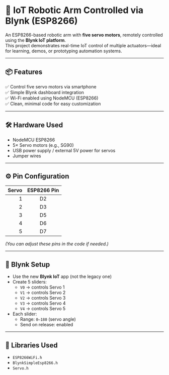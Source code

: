 # 🤖 IoT Robotic Arm Controlled via Blynk (ESP8266)

An ESP8266-based robotic arm with **five servo motors**, remotely controlled using the **Blynk IoT platform**.  
This project demonstrates real-time IoT control of multiple actuators—ideal for learning, demos, or prototyping automation systems.

---

## 📦 **Features**
✅ Control five servo motors via smartphone  
✅ Simple Blynk dashboard integration  
✅ Wi-Fi enabled using NodeMCU (ESP8266)  
✅ Clean, minimal code for easy customization

---

## 🛠 **Hardware Used**
- NodeMCU ESP8266
- 5× Servo motors (e.g., SG90)
- USB power supply / external 5V power for servos
- Jumper wires

---

## ⚙️ **Pin Configuration**

| Servo | ESP8266 Pin |
|------:|:-----------:|
|  1    | D2          |
|  2    | D3          |
|  3    | D5          |
|  4    | D6          |
|  5    | D7          |

*(You can adjust these pins in the code if needed.)*

---

## 📲 **Blynk Setup**
- Use the new **Blynk IoT** app (not the legacy one)
- Create 5 sliders:
  - `V0` → controls Servo 1  
  - `V1` → controls Servo 2  
  - `V2` → controls Servo 3  
  - `V3` → controls Servo 4  
  - `V4` → controls Servo 5
- Each slider:  
  - Range: `0–180` (servo angle)
  - Send on release: enabled

---

## 🧰 **Libraries Used**
- `ESP8266WiFi.h`
- `BlynkSimpleEsp8266.h`
- `Servo.h`
